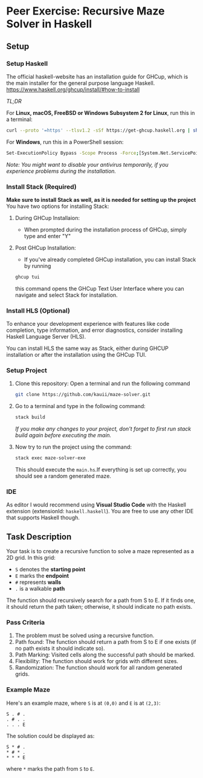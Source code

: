 # Peer Exercise: Recursive Maze Solver in Haskell

## Setup

### Setup Haskell

The official haskell-website has an installation guide for GHCup, which is the main installer for the general purpose language Haskell.
<https://www.haskell.org/ghcup/install/#how-to-install>

*TL;DR*

For **Linux, macOS, FreeBSD or Windows Subsystem 2 for Linux**, run this in a terminal:

```bash
curl --proto '=https' --tlsv1.2 -sSf https://get-ghcup.haskell.org | sh
```

For **Windows**, run this in a PowerShell session:

```bash
Set-ExecutionPolicy Bypass -Scope Process -Force;[System.Net.ServicePointManager]::SecurityProtocol = [System.Net.ServicePointManager]::SecurityProtocol -bor 3072; try { & ([ScriptBlock]::Create((Invoke-WebRequest https://www.haskell.org/ghcup/sh/bootstrap-haskell.ps1 -UseBasicParsing))) -Interactive -DisableCurl } catch { Write-Error $_ }
```

*Note: You might want to disable your antivirus temporarily, if you experience problems  during the installation.*

### Install Stack (Required)

**Make sure to install Stack as well, as it is needed for setting up the project**
You have two options for installing Stack:
1. During GHCup Installaion:
   - When prompted during the installation process of GHCup, simply type and enter "Y"
2. Post GHCup Installation:
   - If you've already completed GHCup installation, you can install Stack by running
     
   ```bash
   ghcup tui
   ```
   
   this command opens the GHCup Text User Interface where you can navigate and select Stack for installation.

### Install HLS (Optional)

To enhance your development experience with features like code completion, type information, and error diagnostics, consider installing Haskell Language Server (HLS).

You can install HLS the same way as Stack, either during GHCUP installation or after the installation using the GHCup TUI.

### Setup Project

1. Clone this repository: Open a terminal and run the following command
   
   ```bash
   git clone https://github.com/kauii/maze-solver.git
   ```
   
3. Go to a terminal and type in the following command:
   
   ```bash
   stack build
   ```
   
   *If you make any changes to your project, don't forget to first run stack build again before executing the main.*
   
5. Now try to run the project using the command:
   
     ```bash
   stack exec maze-solver-exe
   ```
     
   This should execute the ```main.hs```.If everything is set up correctly, you should see a random generated maze.

### IDE

As editor I would recommend using **Visual Studio Code** with the Haskell extension (extensionId: ```haskell.haskell```). You are free to use any other IDE that supports Haskell though.

   
## Task Description

Your task is to create a recursive function to solve a maze represented as a 2D grid. In this grid: 
- ```S``` denotes the **starting point**
- ```E``` marks the **endpoint**
- ```#``` represents **walls**
- ```.``` is a walkable **path**

The function should recursively search for a path from S to E. If it finds one, it should return the path taken; otherwise, it should indicate no path exists.

### Pass Criteria

1. The problem must be solved using a recursive function.
2. Path found: The function should return a path from S to E if one exists (if no path exists it should indicate so).
3. Path Marking: Visited cells along the successful path should be marked.
4. Flexibility: The function should work for grids with different sizes.
5. Randomization: The function should work for all random generated grids.

### Example Maze

Here's an example maze, where ```S``` is at ```(0,0)``` and ```E``` is at ```(2,3)```:
```
S . # .
. # . .
. . . E
```
The solution could be displayed as:
```
S * # .
* # * .
* * * E
```
where ```*``` marks the path from ```S``` to ```E```.
